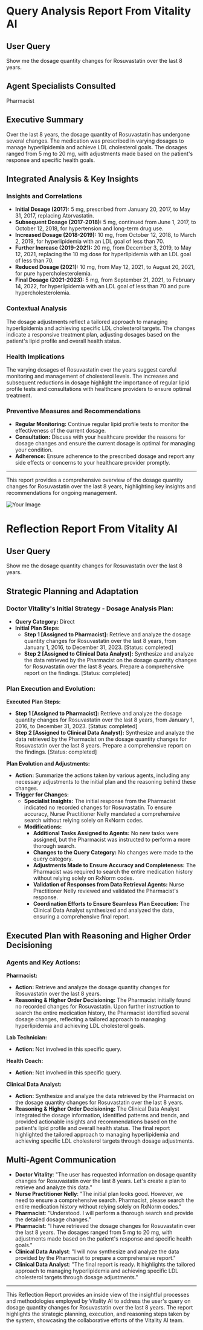 # **Query Analysis Report From Vitality AI**

## **User Query**

Show me the dosage quantity changes for Rosuvastatin over the last 8 years.

## **Agent Specialists Consulted**

Pharmacist

## **Executive Summary**

Over the last 8 years, the dosage quantity of Rosuvastatin has undergone several changes. The medication was prescribed in varying dosages to manage hyperlipidemia and achieve LDL cholesterol goals. The dosages ranged from 5 mg to 20 mg, with adjustments made based on the patient's response and specific health goals.

## **Integrated Analysis & Key Insights**

### **Insights and Correlations**

- **Initial Dosage (2017):** 5 mg, prescribed from January 20, 2017, to May 31, 2017, replacing Atorvastatin.
- **Subsequent Dosage (2017-2018):** 5 mg, continued from June 1, 2017, to October 12, 2018, for hypertension and long-term drug use.
- **Increased Dosage (2018-2019):** 10 mg, from October 12, 2018, to March 2, 2019, for hyperlipidemia with an LDL goal of less than 70.
- **Further Increase (2019-2021):** 20 mg, from December 3, 2019, to May 12, 2021, replacing the 10 mg dose for hyperlipidemia with an LDL goal of less than 70.
- **Reduced Dosage (2021):** 10 mg, from May 12, 2021, to August 20, 2021, for pure hypercholesterolemia.
- **Final Dosage (2021-2023):** 5 mg, from September 21, 2021, to February 14, 2022, for hyperlipidemia with an LDL goal of less than 70 and pure hypercholesterolemia.

### **Contextual Analysis**

The dosage adjustments reflect a tailored approach to managing hyperlipidemia and achieving specific LDL cholesterol targets. The changes indicate a responsive treatment plan, adjusting dosages based on the patient's lipid profile and overall health status.

### **Health Implications**

The varying dosages of Rosuvastatin over the years suggest careful monitoring and management of cholesterol levels. The increases and subsequent reductions in dosage highlight the importance of regular lipid profile tests and consultations with healthcare providers to ensure optimal treatment.

### **Preventive Measures and Recommendations**

- **Regular Monitoring:** Continue regular lipid profile tests to monitor the effectiveness of the current dosage.
- **Consultation:** Discuss with your healthcare provider the reasons for dosage changes and ensure the current dosage is optimal for managing your condition.
- **Adherence:** Ensure adherence to the prescribed dosage and report any side effects or concerns to your healthcare provider promptly.

---

This report provides a comprehensive overview of the dosage quantity changes for Rosuvastatin over the last 8 years, highlighting key insights and recommendations for ongoing management.

![Your Image](public/img/40eb574c73c0add8e8f0d199050e33e4.svg)

# **Reflection Report From Vitality AI**

## **User Query**

Show me the dosage quantity changes for Rosuvastatin over the last 8 years.

## **Strategic Planning and Adaptation**

### **Doctor Vitality's Initial Strategy - Dosage Analysis Plan:**

- **Query Category:** Direct
- **Initial Plan Steps:**
  - **Step 1 \[Assigned to Pharmacist\]:** Retrieve and analyze the dosage quantity changes for Rosuvastatin over the last 8 years, from January 1, 2016, to December 31, 2023. \[Status: completed\]
  - **Step 2 \[Assigned to Clinical Data Analyst\]:** Synthesize and analyze the data retrieved by the Pharmacist on the dosage quantity changes for Rosuvastatin over the last 8 years. Prepare a comprehensive report on the findings. \[Status: completed\]

### **Plan Execution and Evolution:**

**Executed Plan Steps:**

- **Step 1 \[Assigned to Pharmacist\]:** Retrieve and analyze the dosage quantity changes for Rosuvastatin over the last 8 years, from January 1, 2016, to December 31, 2023. \[Status: completed\]
- **Step 2 \[Assigned to Clinical Data Analyst\]:** Synthesize and analyze the data retrieved by the Pharmacist on the dosage quantity changes for Rosuvastatin over the last 8 years. Prepare a comprehensive report on the findings. \[Status: completed\]

**Plan Evolution and Adjustments:**

- **Action:** Summarize the actions taken by various agents, including any necessary adjustments to the initial plan and the reasoning behind these changes.
- **Trigger for Changes:**
  - **Specialist Insights:** The initial response from the Pharmacist indicated no recorded changes for Rosuvastatin. To ensure accuracy, Nurse Practitioner Nelly mandated a comprehensive search without relying solely on RxNorm codes.
  - **Modifications:**
    - **Additional Tasks Assigned to Agents:** No new tasks were assigned, but the Pharmacist was instructed to perform a more thorough search.
    - **Changes to the Query Category:** No changes were made to the query category.
    - **Adjustments Made to Ensure Accuracy and Completeness:** The Pharmacist was required to search the entire medication history without relying solely on RxNorm codes.
    - **Validation of Responses from Data Retrieval Agents:** Nurse Practitioner Nelly reviewed and validated the Pharmacist's response.
    - **Coordination Efforts to Ensure Seamless Plan Execution:** The Clinical Data Analyst synthesized and analyzed the data, ensuring a comprehensive final report.

## **Executed Plan with Reasoning and Higher Order Decisioning**

### **Agents and Key Actions:**

**Pharmacist:**

- **Action:** Retrieve and analyze the dosage quantity changes for Rosuvastatin over the last 8 years.
- **Reasoning & Higher Order Decisioning:** The Pharmacist initially found no recorded changes for Rosuvastatin. Upon further instruction to search the entire medication history, the Pharmacist identified several dosage changes, reflecting a tailored approach to managing hyperlipidemia and achieving LDL cholesterol goals.

**Lab Technician:**

- **Action:** Not involved in this specific query.

**Health Coach:**

- **Action:** Not involved in this specific query.

**Clinical Data Analyst:**

- **Action:** Synthesize and analyze the data retrieved by the Pharmacist on the dosage quantity changes for Rosuvastatin over the last 8 years.
- **Reasoning & Higher Order Decisioning:** The Clinical Data Analyst integrated the dosage information, identified patterns and trends, and provided actionable insights and recommendations based on the patient's lipid profile and overall health status. The final report highlighted the tailored approach to managing hyperlipidemia and achieving specific LDL cholesterol targets through dosage adjustments.

## **Multi-Agent Communication**

- **Doctor Vitality**: "The user has requested information on dosage quantity changes for Rosuvastatin over the last 8 years. Let's create a plan to retrieve and analyze this data."
- **Nurse Practitioner Nelly**: "The initial plan looks good. However, we need to ensure a comprehensive search. Pharmacist, please search the entire medication history without relying solely on RxNorm codes."
- **Pharmacist**: "Understood. I will perform a thorough search and provide the detailed dosage changes."
- **Pharmacist**: "I have retrieved the dosage changes for Rosuvastatin over the last 8 years. The dosages ranged from 5 mg to 20 mg, with adjustments made based on the patient's response and specific health goals."
- **Clinical Data Analyst**: "I will now synthesize and analyze the data provided by the Pharmacist to prepare a comprehensive report."
- **Clinical Data Analyst**: "The final report is ready. It highlights the tailored approach to managing hyperlipidemia and achieving specific LDL cholesterol targets through dosage adjustments."

---

This Reflection Report provides an inside view of the insightful processes and methodologies employed by Vitality AI to address the user's query on dosage quantity changes for Rosuvastatin over the last 8 years. The report highlights the strategic planning, execution, and reasoning steps taken by the system, showcasing the collaborative efforts of the Vitality AI team.
